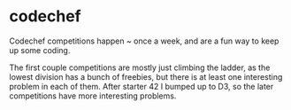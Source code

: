 # codechef
Codechef competitions happen ~ once a week, and are a fun way to keep up some coding. 

The first couple competitions are mostly just climbing the ladder, as the lowest division has a bunch of freebies, but there is at least one interesting problem in each of them.
After starter 42 I bumped up to D3, so the later competitions have more interesting problems.
